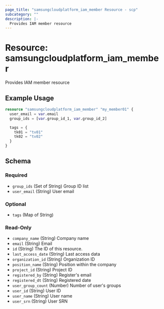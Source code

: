 ```yaml
---
page_title: "samsungcloudplatform_iam_member Resource - scp"
subcategory: ""
description: |-
  Provides IAM member resource
---
```


# Resource: samsungcloudplatform_iam_member

Provides IAM member resource


## Example Usage

```terraform
resource "samsungcloudplatform_iam_member" "my_member01" {
  user_email = var.email
  group_ids = [var.group_id_1, var.group_id_2]

  tags = {
    tk01 = "tv01"
    tk02 = "tv02"
  }
}
```

<!-- schema generated by tfplugindocs -->
## Schema

### Required

- `group_ids` (Set of String) Group ID list
- `user_email` (String) User email

### Optional

- `tags` (Map of String)

### Read-Only

- `company_name` (String) Company name
- `email` (String) Email
- `id` (String) The ID of this resource.
- `last_access_date` (String) Last access data
- `organization_id` (String) Organization ID
- `position_name` (String) Position within the company
- `project_id` (String) Project ID
- `registered_by` (String) Register's email
- `registered_dt` (String) Registered date
- `user_group_count` (Number) Number of user's groups
- `user_id` (String) User ID
- `user_name` (String) User name
- `user_srn` (String) User SRN
